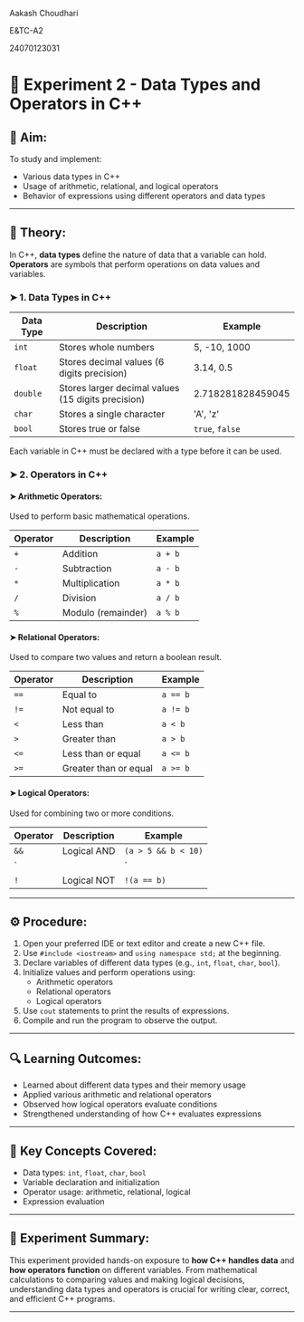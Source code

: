 Aakash Choudhari

E&TC-A2

24070123031

# 🧪 Experiment 2 - Data Types and Operators in C++

## 🎯 Aim:
To study and implement:
- Various data types in C++
- Usage of arithmetic, relational, and logical operators
- Behavior of expressions using different operators and data types

---

## 🧠 Theory:

In C++, **data types** define the nature of data that a variable can hold. **Operators** are symbols that perform operations on data values and variables.

### ➤ 1. Data Types in C++

| Data Type | Description                     | Example        |
|-----------|---------------------------------|----------------|
| `int`     | Stores whole numbers             | 5, -10, 1000   |
| `float`   | Stores decimal values (6 digits precision) | 3.14, 0.5 |
| `double`  | Stores larger decimal values (15 digits precision) | 2.718281828459045 |
| `char`    | Stores a single character        | 'A', 'z'       |
| `bool`    | Stores true or false             | `true`, `false` |

Each variable in C++ must be declared with a type before it can be used.

### ➤ 2. Operators in C++

#### ➤ Arithmetic Operators:
Used to perform basic mathematical operations.

| Operator | Description        | Example      |
|----------|--------------------|--------------|
| `+`      | Addition            | `a + b`      |
| `-`      | Subtraction         | `a - b`      |
| `*`      | Multiplication      | `a * b`      |
| `/`      | Division            | `a / b`      |
| `%`      | Modulo (remainder)  | `a % b`      |

#### ➤ Relational Operators:
Used to compare two values and return a boolean result.

| Operator | Description         | Example     |
|----------|---------------------|-------------|
| `==`     | Equal to             | `a == b`    |
| `!=`     | Not equal to         | `a != b`    |
| `<`      | Less than            | `a < b`     |
| `>`      | Greater than         | `a > b`     |
| `<=`     | Less than or equal   | `a <= b`    |
| `>=`     | Greater than or equal| `a >= b`    |

#### ➤ Logical Operators:
Used for combining two or more conditions.

| Operator | Description          | Example               |
|----------|----------------------|------------------------|
| `&&`     | Logical AND           | `(a > 5 && b < 10)`   |
| `||`     | Logical OR            | `(a > 5 || b < 10)`   |
| `!`      | Logical NOT           | `!(a == b)`           |

---

## ⚙️ Procedure:

1. Open your preferred IDE or text editor and create a new C++ file.
2. Use `#include <iostream>` and `using namespace std;` at the beginning.
3. Declare variables of different data types (e.g., `int`, `float`, `char`, `bool`).
4. Initialize values and perform operations using:
   - Arithmetic operators
   - Relational operators
   - Logical operators
5. Use `cout` statements to print the results of expressions.
6. Compile and run the program to observe the output.

---

## 🔍 Learning Outcomes:

- Learned about different data types and their memory usage
- Applied various arithmetic and relational operators
- Observed how logical operators evaluate conditions
- Strengthened understanding of how C++ evaluates expressions

---

## 📌 Key Concepts Covered:

- Data types: `int`, `float`, `char`, `bool`
- Variable declaration and initialization
- Operator usage: arithmetic, relational, logical
- Expression evaluation

---

## 📝 Experiment Summary:

This experiment provided hands-on exposure to **how C++ handles data** and **how operators function** on different variables. From mathematical calculations to comparing values and making logical decisions, understanding data types and operators is crucial for writing clear, correct, and efficient C++ programs.

---
